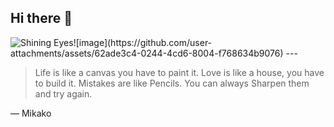 ## Hi there 👋
<picture>
 <source media="(prefers-color-scheme: dark)" srcset="https://tenor.com/view/keenora-kee-fursuit-furry-furry-fandom-gif-17232646">
 <source media="(prefers-color-scheme: light)" srcset="https://tenor.com/view/keenora-kee-fursuit-furry-furry-fandom-gif-17232646">
 <img alt="Shining Eyes" src="<img src="https://encrypted-tbn0.gstatic.com/images?q=tbn:ANd9GcQjySQqaPzCxd5gw4idAtrxG1r-4rvs3XrWUw&amp;s" alt="#eipril #fursona #fyp #furryart #furry #animation #2d #edit #girl #capcut"/>![image](https://github.com/user-attachments/assets/62ade3c4-0244-4cd6-8004-f768634b9076)

</picture>

<!--
**MikakoFox/MikakoFox** is a ✨ _special_ ✨ repository because its `README.md` (this file) appears on your GitHub profile.

Here are some ideas to get you started:

- I’m currently working on Making games
- Studying the Chinese Language, English Native
- 
- I’m looking for help with learning how to code web games
- Ask me about anything
-  How to reach me: Reach me through discord @ .mikako
-  Pronouns: She/Her
- Fun fact: I love Rollerskating
--> ---
> Life is like a canvas you have to paint it. Love is like a house, you have to build it. Mistakes are like Pencils. You can always Sharpen them and try again.

— Mikako
